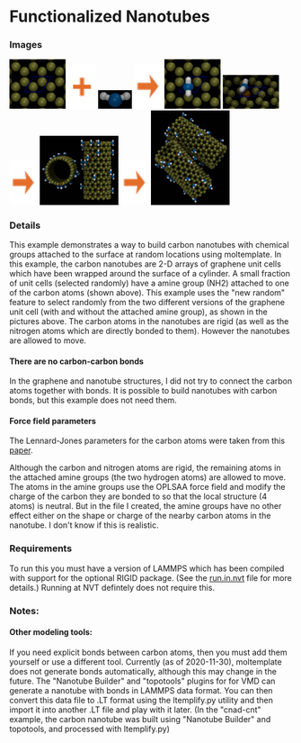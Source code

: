 Functionalized Nanotubes
=============================

### Images

<img src="images/graphene_unit_cell.jpg" width=100> <img src="images/plus.svg" height=80> <img src="images/nh2_bbk_occ.jpg" width=60> <img src="images/rightarrow.svg" height=80> <img src="images/graphene_NH2_unit_cell.jpg" width=100> <img src="images/graphene_NH2_unit_cell_view2.jpg" width=100> <img src="images/rightarrow.svg" height=80> <img src="images/nanotubes_t=0_bbk.jpg" width=140> <img src="images/rightarrow.svg" height=80> <img src="images/nanotubes_t=100000_bbk.jpg" width=140>


### Details

This example demonstrates a way to build carbon nanotubes with chemical groups attached to the surface at random locations using moltemplate.  In this example, the carbon nanotubes are 2-D arrays of graphene unit cells which have been wrapped around the surface of a cylinder.  A small fraction of unit cells (selected randomly) have a amine group (NH2) attached to one of the carbon atoms (shown above).  This example uses the "new random" feature to select randomly from the two different versions of the graphene unit cell (with and without the attached amine group), as shown in the pictures above.  The carbon atoms in the nanotubes are rigid (as well as the nitrogen atoms which are directly bonded to them).  However the nanotubes are allowed to move.


#### There are no carbon-carbon bonds

In the graphene and nanotube structures, I did not try to connect the carbon atoms together with bonds.  It is possible to build nanotubes with carbon bonds, but this example does not need them.


#### Force field parameters

The Lennard-Jones parameters for the carbon atoms were taken from this [paper](https://doi.org/10.1016/S0009-2614(01)01127-7).

Although the carbon and nitrogen atoms are rigid, the remaining atoms in the attached amine groups (the two hydrogen atoms) are allowed to move.  The atoms in the amine groups use the OPLSAA force field and modify the charge of the carbon they are bonded to so that the local structure (4 atoms) is neutral.  But in the file I created, the amine groups have no other effect either on the shape or charge of the nearby carbon atoms in the nanotube.  I don't know if this is realistic.


### Requirements

To run this you must have a version of LAMMPS which has been compiled with support for the optional RIGID package. (See the [run.in.nvt](run.in.nvt) file for more details.)  Running at NVT defintely does not require this.

### Notes:

#### Other modeling tools:
If you need explicit bonds between carbon atoms, then you must add them yourself or use a different tool.  Currently (as of 2020-11-30), moltemplate does not generate bonds automatically, although this may change in the future.  The "Nanotube Builder" and "topotools" plugins for for VMD can generate a nanotube with bonds in LAMMPS data format.  You can then convert this data file to .LT format using the ltemplify.py utility and then import it into another .LT file and play with it later.  (In the "cnad-cnt" example, the carbon nanotube was built using "Nanotube Builder" and topotools, and processed with ltemplify.py)
